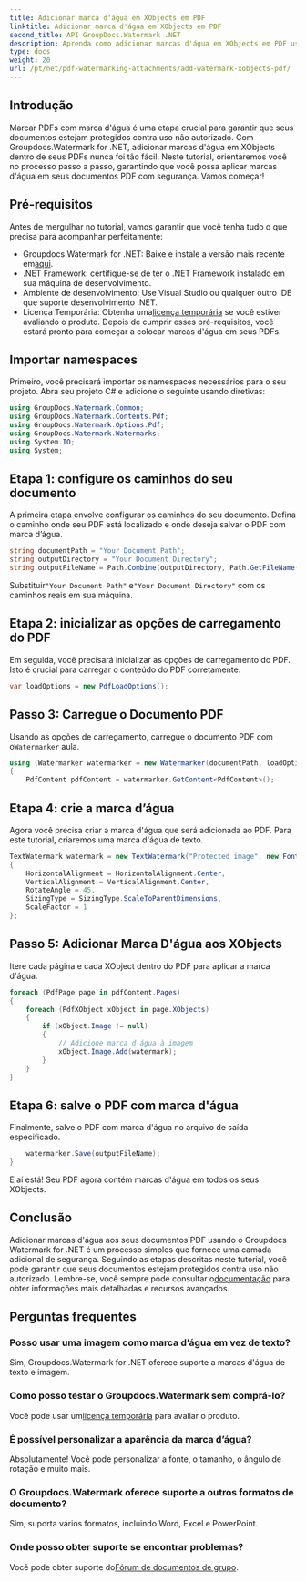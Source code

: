 ```yaml
---
title: Adicionar marca d'água em XObjects em PDF
linktitle: Adicionar marca d'água em XObjects em PDF
second_title: API GroupDocs.Watermark .NET
description: Aprenda como adicionar marcas d'água em XObjects em PDF usando Groupdocs.Watermark for .NET. Siga nosso guia passo a passo para fácil implementação.
type: docs
weight: 20
url: /pt/net/pdf-watermarking-attachments/add-watermark-xobjects-pdf/
---
```

## Introdução
Marcar PDFs com marca d'água é uma etapa crucial para garantir que seus documentos estejam protegidos contra uso não autorizado. Com Groupdocs.Watermark for .NET, adicionar marcas d'água em XObjects dentro de seus PDFs nunca foi tão fácil. Neste tutorial, orientaremos você no processo passo a passo, garantindo que você possa aplicar marcas d'água em seus documentos PDF com segurança. Vamos começar!
## Pré-requisitos
Antes de mergulhar no tutorial, vamos garantir que você tenha tudo o que precisa para acompanhar perfeitamente:
-  Groupdocs.Watermark for .NET: Baixe e instale a versão mais recente em[aqui](https://releases.groupdocs.com/Watermark/net/).
- .NET Framework: certifique-se de ter o .NET Framework instalado em sua máquina de desenvolvimento.
- Ambiente de desenvolvimento: Use Visual Studio ou qualquer outro IDE que suporte desenvolvimento .NET.
-  Licença Temporária: Obtenha uma[licença temporária](https://purchase.groupdocs.com/temporary-license/) se você estiver avaliando o produto.
Depois de cumprir esses pré-requisitos, você estará pronto para começar a colocar marcas d'água em seus PDFs.
## Importar namespaces
Primeiro, você precisará importar os namespaces necessários para o seu projeto. Abra seu projeto C# e adicione o seguinte usando diretivas:
```csharp
using GroupDocs.Watermark.Common;
using GroupDocs.Watermark.Contents.Pdf;
using GroupDocs.Watermark.Options.Pdf;
using GroupDocs.Watermark.Watermarks;
using System.IO;
using System;
```
## Etapa 1: configure os caminhos do seu documento
A primeira etapa envolve configurar os caminhos do seu documento. Defina o caminho onde seu PDF está localizado e onde deseja salvar o PDF com marca d’água.
```csharp
string documentPath = "Your Document Path";
string outputDirectory = "Your Document Directory";
string outputFileName = Path.Combine(outputDirectory, Path.GetFileName(documentPath));
```
 Substituir`"Your Document Path"` e`"Your Document Directory"` com os caminhos reais em sua máquina.
## Etapa 2: inicializar as opções de carregamento do PDF
Em seguida, você precisará inicializar as opções de carregamento do PDF. Isto é crucial para carregar o conteúdo do PDF corretamente.
```csharp
var loadOptions = new PdfLoadOptions();
```
## Passo 3: Carregue o Documento PDF
Usando as opções de carregamento, carregue o documento PDF com o`Watermarker` aula.
```csharp
using (Watermarker watermarker = new Watermarker(documentPath, loadOptions))
{
    PdfContent pdfContent = watermarker.GetContent<PdfContent>();
```
## Etapa 4: crie a marca d’água
Agora você precisa criar a marca d'água que será adicionada ao PDF. Para este tutorial, criaremos uma marca d'água de texto.
```csharp
TextWatermark watermark = new TextWatermark("Protected image", new Font("Arial", 8))
{
    HorizontalAlignment = HorizontalAlignment.Center,
    VerticalAlignment = VerticalAlignment.Center,
    RotateAngle = 45,
    SizingType = SizingType.ScaleToParentDimensions,
    ScaleFactor = 1
};
```
## Passo 5: Adicionar Marca D'água aos XObjects
Itere cada página e cada XObject dentro do PDF para aplicar a marca d'água.
```csharp
foreach (PdfPage page in pdfContent.Pages)
{
    foreach (PdfXObject xObject in page.XObjects)
    {
        if (xObject.Image != null)
        {
            // Adicione marca d'água à imagem
            xObject.Image.Add(watermark);
        }
    }
}
```
## Etapa 6: salve o PDF com marca d'água
Finalmente, salve o PDF com marca d'água no arquivo de saída especificado.
```csharp
    watermarker.Save(outputFileName);
}
```
E aí está! Seu PDF agora contém marcas d'água em todos os seus XObjects.
## Conclusão
 Adicionar marcas d'água aos seus documentos PDF usando o Groupdocs Watermark for .NET é um processo simples que fornece uma camada adicional de segurança. Seguindo as etapas descritas neste tutorial, você pode garantir que seus documentos estejam protegidos contra uso não autorizado. Lembre-se, você sempre pode consultar o[documentação](https://reference.groupdocs.com/Watermark/net/) para obter informações mais detalhadas e recursos avançados.
## Perguntas frequentes
### Posso usar uma imagem como marca d’água em vez de texto?
Sim, Groupdocs.Watermark for .NET oferece suporte a marcas d'água de texto e imagem.
### Como posso testar o Groupdocs.Watermark sem comprá-lo?
 Você pode usar um[licença temporária](https://purchase.groupdocs.com/temporary-license/) para avaliar o produto.
### É possível personalizar a aparência da marca d’água?
Absolutamente! Você pode personalizar a fonte, o tamanho, o ângulo de rotação e muito mais.
### O Groupdocs.Watermark oferece suporte a outros formatos de documento?
Sim, suporta vários formatos, incluindo Word, Excel e PowerPoint.
### Onde posso obter suporte se encontrar problemas?
 Você pode obter suporte do[Fórum de documentos de grupo](https://forum.groupdocs.com/c/watermark/19).